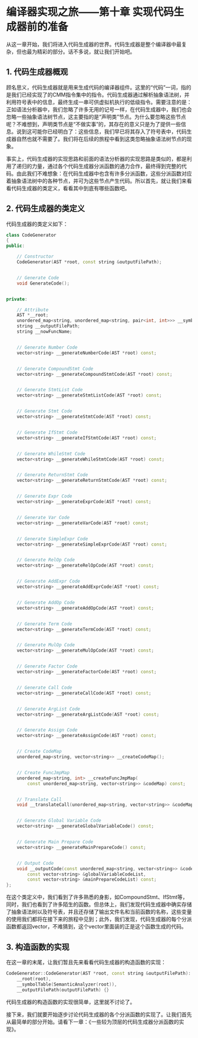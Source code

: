 # 编译器实现之旅——第十章 实现代码生成器前的准备

从这一章开始，我们将进入代码生成器的世界。代码生成器是整个编译器中最复杂，但也最为精彩的部分。话不多说，就让我们开始吧。

## 1. 代码生成器概观

顾名思义，代码生成器就是用来生成代码的编译器组件。这里的“代码”一词，指的是我们已经实现了的CMM指令集中的指令。代码生成器通过解析抽象语法树，并利用符号表中的信息，最终生成一串可供虚拟机执行的低级指令。需要注意的是：正如语法分析器中，我们忽略了许多无用的记号一样，在代码生成器中，我们也会忽略一些抽象语法树节点，这主要指的是“声明类”节点。为什么要忽略这些节点呢？不难想到，声明类节点是“不做实事”的，其存在的意义只是为了提供一些信息。说到这可能你已经明白了：这些信息，我们早已将其存入了符号表中，代码生成器自然也就不需要了。我们将在后续的旅程中看到这类忽略抽象语法树节点的现象。

事实上，代码生成器的实现思路和前面的语法分析器的实现思路是类似的，都是利用了递归的力量，通过各个代码生成器分派函数的通力合作，最终得到完整的代码。由此我们不难想象：在代码生成器中也含有许多分派函数，这些分派函数对应着抽象语法树中的各种节点，并可为这些节点产生代码。所以首先，就让我们来看看代码生成器的类定义，看看其中到底有哪些函数吧。

## 2. 代码生成器的类定义

代码生成器的类定义如下：

``` Cpp
class CodeGenerator
{
public:

    // Constructor
    CodeGenerator(AST *root, const string &outputFilePath);


    // Generate Code
    void GenerateCode();


private:

    // Attribute
    AST *__root;
    unordered_map<string, unordered_map<string, pair<int, int>>> __symbolTable;
    string __outputFilePath;
    string __nowFuncName;


    // Generate Number Code
    vector<string> __generateNumberCode(AST *root) const;


    // Generate CompoundStmt Code
    vector<string> __generateCompoundStmtCode(AST *root) const;


    // Generate StmtList Code
    vector<string> __generateStmtListCode(AST *root) const;


    // Generate Stmt Code
    vector<string> __generateStmtCode(AST *root) const;


    // Generate IfStmt Code
    vector<string> __generateIfStmtCode(AST *root) const;


    // Generate WhileStmt Code
    vector<string> __generateWhileStmtCode(AST *root) const;


    // Generate ReturnStmt Code
    vector<string> __generateReturnStmtCode(AST *root) const;


    // Generate Expr Code
    vector<string> __generateExprCode(AST *root) const;


    // Generate Var Code
    vector<string> __generateVarCode(AST *root) const;


    // Generate SimpleExpr Code
    vector<string> __generateSimpleExprCode(AST *root) const;


    // Generate RelOp Code
    vector<string> __generateRelOpCode(AST *root) const;


    // Generate AddExpr Code
    vector<string> __generateAddExprCode(AST *root) const;


    // Generate AddOp Code
    vector<string> __generateAddOpCode(AST *root) const;


    // Generate Term Code
    vector<string> __generateTermCode(AST *root) const;


    // Generate MulOp Code
    vector<string> __generateMulOpCode(AST *root) const;


    // Generate Factor Code
    vector<string> __generateFactorCode(AST *root) const;


    // Generate Call Code
    vector<string> __generateCallCode(AST *root) const;


    // Generate ArgList Code
    vector<string> __generateArgListCode(AST *root) const;


    // Generate Assign Code
    vector<string> __generateAssignCode(AST *root) const;


    // Create CodeMap
    unordered_map<string, vector<string>> __createCodeMap();


    // Create FuncJmpMap
    unordered_map<string, int> __createFuncJmpMap(
        const unordered_map<string, vector<string>> &codeMap) const;


    // Translate Call
    void __translateCall(unordered_map<string, vector<string>> &codeMap) const;


    // Generate Global Variable Code
    vector<string> __generateGlobalVariableCode() const;


    // Generate Main Prepare Code
    vector<string> __generateMainPrepareCode() const;


    // Output Code
    void __outputCode(const unordered_map<string, vector<string>> &codeMap,
        const vector<string> &globalVariableCodeList,
        const vector<string> &mainPrepareCodeList) const;
};
```

在这个类定义中，我们看到了许多熟悉的身影，如CompoundStmt、IfStmt等，同时，我们也看到了许多陌生的函数。但总体上，我们发现代码生成器中确实存储了抽象语法树以及符号表，并且还存储了输出文件名和当前函数的名称，这些变量的使用我们都将在接下来的旅程中见到；此外，我们发现，代码生成器的每个分派函数都返回vector<string>，不难猜到，这个vector<string>里面装的正是这个函数生成的代码。

## 3. 构造函数的实现

在这一章的末尾，让我们暂且先来看看代码生成器的构造函数的实现：

``` Cpp
CodeGenerator::CodeGenerator(AST *root, const string &outputFilePath):
    __root(root),
    __symbolTable(SemanticAnalyzer(root)),
    __outputFilePath(outputFilePath) {}
```

代码生成器的构造函数的实现很简单，这里就不讨论了。

接下来，我们就要开始逐步讨论代码生成器的各个分派函数的实现了。让我们首先从最简单的部分开始。请看下一章：《一些较为顶层的代码生成器分派函数的实现》。
